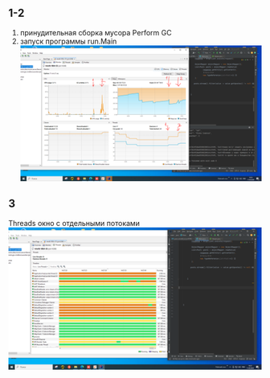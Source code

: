 ## 1-2
1. принудительная cборка мусора Perform GC
2. запуск программы run.Main
![](visualVM_1-2.PNG)

## 3
Threads окно с отдельными потоками
![](visualVM_3.PNG)

